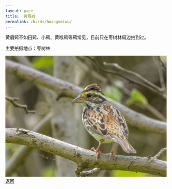 ```yaml
---
layout: page
title: 	黄眉鹀
permalink: /birds/huangmeiwu/
---
```

黄眉鹀不如田鹀、小鹀、黄喉鹀等鹀常见，目前只在枣树林周边拍到过。

主要拍摄地点：枣树林

![](../picture/黄眉鹀/DSCN8321.jpg)
[返回](../../)